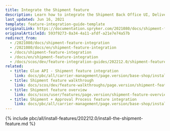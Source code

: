 ```yaml
---
title: Integrate the Shipment feature
description: Learn how to integrate the Shipment Back Office UI, Delivery method per store and Shipment data import functionalities in your project.
last_updated: Jun 16, 2021
template: feature-integration-guide-template
originalLink: https://documentation.spryker.com/2021080/docs/shipment-feature-integration
originalArticleId: 593f9273-8a34-4a11-afdf-a21e7e74a57b
redirect_from:
  - /2021080/docs/shipment-feature-integration
  - /2021080/docs/en/shipment-feature-integration
  - /docs/shipment-feature-integration
  - /docs/en/shipment-feature-integration
  - /docs/scos/dev/feature-integration-guides/202212.0/shipment-feature-integration.html  
related:
  - title: Glue API - Shipment feature integration
    link: docs/pbc/all/carrier-management/page.version/base-shop/install-and-upgrade/install-the-shipment-feature.html
  - title: Shipment feature walkthrough
    link: docs/scos/dev/feature-walkthroughs/page.version/shipment-feature-walkthrough/shipment-feature-walkthrough.html
  - title: Shipment feature overview
    link: docs/scos/user/features/page.version/shipment-feature-overview.html
  - title: Shipment + Approval Process feature integration
    link: docs/pbc/all/carrier-management/page.version/base-shop/install-and-upgrade/install-the-shipment-approval-process-feature.html
---
```


{% include pbc/all/install-features/202212.0/install-the-shipment-feature.md %} <!-- To edit, see /_includes/pbc/all/install-features/202212.0/install-the-shipment-feature.md -->
